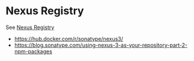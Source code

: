 # Nexus Registry

See [Nexus Registry](https://hub.docker.com/r/sonatype/nexus3/)

- https://hub.docker.com/r/sonatype/nexus3/
- https://blog.sonatype.com/using-nexus-3-as-your-repository-part-2-npm-packages
